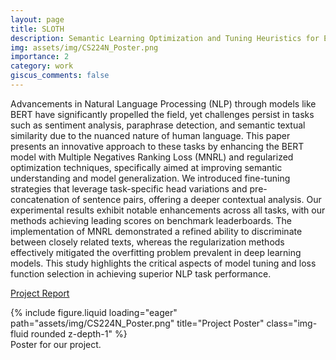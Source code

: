 ```yaml
---
layout: page
title: SLOTH
description: Semantic Learning Optimization and Tuning Heuristics for Enhanced NLP with minBERT
img: assets/img/CS224N_Poster.png
importance: 2
category: work
giscus_comments: false
---
```


Advancements in Natural Language Processing (NLP) through models like BERT have significantly propelled the field, yet challenges persist in tasks such as sentiment analysis, paraphrase detection, and semantic textual similarity due to the nuanced nature of human language. This paper presents an innovative approach to these tasks by enhancing the BERT model with Multiple Negatives Ranking Loss (MNRL) and regularized optimization techniques, specifically aimed at improving semantic understanding and model generalization. We introduced fine-tuning strategies that leverage task-specific head variations and pre-concatenation of sentence pairs, offering a deeper contextual analysis. Our experimental results exhibit notable enhancements across all tasks, with our methods achieving leading scores on benchmark leaderboards. The implementation of MNRL demonstrated a refined ability to discriminate between closely related texts, whereas the regularization methods effectively mitigated the overfitting problem prevalent in deep learning models. This study highlights the critical aspects of model tuning and loss function selection in achieving superior NLP task performance.

[Project Report](https://web.stanford.edu/class/cs224n/final-reports/256904367.pdf)

<div class="row">
    <div class="col-sm mt-3 mt-md-0">
        {% include figure.liquid loading="eager" path="assets/img/CS224N_Poster.png" title="Project Poster" class="img-fluid rounded z-depth-1" %}
    </div>
</div>
<div class="caption">
    Poster for our project.
</div>
